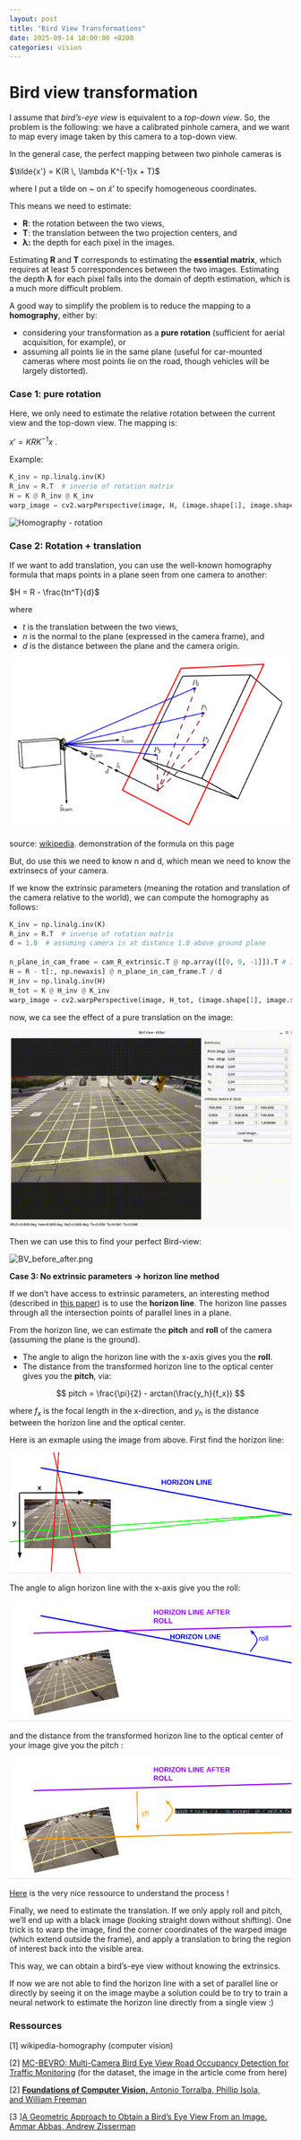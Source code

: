 ```yaml
---
layout: post
title: "Bird View Transformations"
date: 2025-09-14 10:00:00 +0200
categories: vision
---
```


# Bird view transformation

I assume that *bird’s-eye view* is equivalent to a *top-down view*. So, the problem is the following: we have a calibrated pinhole camera, and we want to map every image taken by this camera to a top-down view.

In the general case, the perfect mapping between two pinhole cameras is

$\tilde{x'} = K(R \, \lambda K^{-1}x + T)$

where I put a tilde on ~ on $\tilde x’$ to specify homogeneous coordinates.

This means we need to estimate:

- **R**: the rotation between the two views,
- **T**: the translation between the two projection centers, and
- **λ:** the depth for each pixel in the images.

Estimating **R** and **T** corresponds to estimating the **essential matrix**, which requires at least 5 correspondences between the two images. Estimating the depth **λ** for each pixel falls into the domain of depth estimation, which is a much more difficult problem.

A good way to simplify the problem is to reduce the mapping to a **homography**, either by:

- considering your transformation as a **pure rotation** (sufficient for aerial acquisition, for example), or
- assuming all points lie in the same plane (useful for car-mounted cameras where most points lie on the road, though vehicles will be largely distorted).

### Case 1: pure rotation

Here, we only need to estimate the relative rotation between the current view and the top-down view. The mapping is:

 $x' = KRK^{−1} x$ .

Example:

```python
K_inv = np.linalg.inv(K)
R_inv = R.T  # inverse of rotation matrix
H = K @ R_inv @ K_inv
warp_image = cv2.warpPerspective(image, H, (image.shape[1], image.shape[0]), flags=cv2.INTER_LINEAR)
```

![Homography - rotation](assets/BV_rotation.gif)

### Case 2: Rotation + translation

If we want to add translation, you can use the well-known homography formula that maps points in a plane seen from one camera to another:

$H = R - \frac{tn^T}{d}$

where

- $t$ is the translation between the two views,
- $n$ is the normal to the plane (expressed in the camera frame), and
- $d$ is the distance between the plane and the camera origin.

![source: [wikipedia](https://en.wikipedia.org/wiki/Homography_(computer_vision)). demonstration of the formula on this page](/assets/images/homography.png)

source: [wikipedia](https://en.wikipedia.org/wiki/Homography_(computer_vision)). demonstration of the formula on this page

But, do use this we need to know n and d, which mean we need to know the extrinsecs of your camera. 

If we know the extrinsic parameters (meaning the rotation and translation of the camera relative to the world), we can compute the homography as follows:

```python
K_inv = np.linalg.inv(K)
R_inv = R.T  # inverse of rotation matrix
d = 1.0  # assuming camera is at distance 1.0 above ground plane

n_plane_in_cam_frame = cam_R_extrinsic.T @ np.array([[0, 0, -1]]).T # In the current world frame Z is down
H = R - t[:, np.newaxis] @ n_plane_in_cam_frame.T / d 
H_inv = np.linalg.inv(H)
H_tot = K @ H_inv @ K_inv
warp_image = cv2.warpPerspective(image, H_tot, (image.shape[1], image.shape[0]), flags=cv2.INTER_LINEAR)
```

now, we ca see the effect of a pure translation on the image:

![Homography - plane](assets/images/BV_translation.gif)

Then we can use this to find your perfect Bird-view:

![BV_before_after.png](assets/images/BV_before_after.gif)

**Case 3: No extrinsic parameters → horizon line method**

If we don’t have access to extrinsic parameters, an interesting method (described in [this paper](https://openaccess.thecvf.com/content_ICCVW_2019/papers/GMDL/Abbas_A_Geometric_Approach_to_Obtain_a_Birds_Eye_View_From_ICCVW_2019_paper.pdf)) is to use the **horizon line**. The horizon line passes through all the intersection points of parallel lines in a plane.

From the horizon line, we can estimate the **pitch** and **roll** of the camera (assuming the plane is the ground).

- The angle to align the horizon line with the x-axis gives you the **roll**.
- The distance from the transformed horizon line to the optical center gives you the **pitch**, via:

$$
pitch = \frac{\pi}{2} - arctan(\frac{y_h}{f_x})
$$

where $f_x$ is the focal length in the x-direction, and $y_h$ is the distance between the horizon line and the optical center.

Here is an exmaple using the image from above. First find the horizon line: 

![horizon-line-1](assets/images/horizon_line_1.png)

The angle to align horizon line with the x-axis give you the roll:

![Horizon-line-2](assets/images/horizon_line_2.png)

and the distance from the transformed horizon line to the optical center of your image give you the pitch :

![Horizon-line-3](assets/images/horizon_line_3.png)

[Here](https://visionbook.mit.edu/imaging_geometry.html) is the very nice ressource to understand the process !

Finally, we need to estimate the translation. If we only apply roll and pitch, we’ll end up with a black image (looking straight down without shifting). One trick is to warp the image, find the corner coordinates of the warped image (which extend outside the frame), and apply a translation to bring the region of interest back into the visible area.

This way, we can obtain a bird’s-eye view without knowing the extrinsics.

If now we are not able to find the horizon line with a set of parallel line or directly by seeing it on the image maybe a solution could be to try to train a neural network to estimate the horizon line directly from a single view :) 

### Ressources

[1] wikipedia-homography (computer vision)

[2] [MC-BEVRO: Multi-Camera Bird Eye View Road Occupancy Detection for Traffic Monitoring](https://arpitvaghela.github.io/MC-BEVRO/) (for the dataset, the image in the article come from here)

[2] [**Foundations of Computer Vision,** Antonio Torralba, Phillip Isola, and William Freeman](https://visionbook.mit.edu/)

[3 ][A Geometric Approach to Obtain a Bird’s Eye View From an Image. Ammar Abbas, Andrew Zisserman](https://openaccess.thecvf.com/content_ICCVW_2019/papers/GMDL/Abbas_A_Geometric_Approach_to_Obtain_a_Birds_Eye_View_From_ICCVW_2019_paper.pdf)